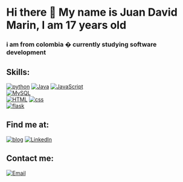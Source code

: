 # Hi there 👋 My name is Juan David Marin, I am 17 years old
### i am from colombia � currently studying software development


## Skills:
[![python](https://img.shields.io/badge/python-FFF700?style=for-the-badge&logo=python&logoColor=blue&labelColor=101010 )]()
  [![Java](https://img.shields.io/badge/Java-FF0000?style=for-the-badge&logo=java&logoColor=white&labelColor=101010)]()
[![JavaScript](https://img.shields.io/badge/JavaScript-informational?style=for-the-badge&logo=javascript&logoColor=FFF700&labelColor=101010)]()
</br>
[![MySQL](https://img.shields.io/badge/MySQL-93FF00?style=for-the-badge&logo=mysql&logoColor=white&labelColor=101010)]()
</br>
[![HTML](https://img.shields.io/badge/HTML-FF8300?style=for-the-badge&logo=Html&logoColor=orange&labelColor=101010)]()
[![css](https://img.shields.io/badge/css-blue?style=for-the-badge&logo=Css&logoColor=orange&labelColor=101010)]()
</br>
[![flask](https://img.shields.io/badge/flask-F7DF1E?style=for-the-badge&logo=flask&logoColor=white&labelColor=101010)]()

## Find me at:

[![blog](https://img.shields.io/badge/blog-i_love_programing-FF9700?style=for-the-badge&logo=blogger&logoColor=FF8300&labelColor=101010)](iloveprograming1.blogspot.com)
[![LinkedIn](https://img.shields.io/badge/LinkedIn-juan_david_marin-398E93?style=for-the-badge&logo=linkedin&logoColor=blue&labelColor=101010)](www.linkedin.com/in/juan-david-marín-velasquez-911b16230)

## Contact me:

[![Email](https://img.shields.io/badge/EMAIL-juan_david_marin-36DD15?style=for-the-badge&logo=gmail&logoColor=FFF700&labelColor=101010)](Juaanmarin2007@gmail.com)
